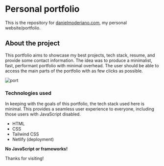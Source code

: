# Personal portfolio

This is the repository for [danielmoderiano.com](https://danielmoderiano.com), my personal website/portfolio. 

## About the project

This portfolio aims to showcase my best projects, tech stack, resume, and provide some contact information. The idea was to produce a minimalist, fast, performant portfolio with minimal overhead. The user should be able to access the main parts of the portfolio with as few clicks as possible.

![port](https://user-images.githubusercontent.com/59184832/167121788-f9041e98-cc89-4e86-89dc-cc9fccd3acd4.jpg)

### Technologies used

In keeping with the goals of this portfolio, the tech stack used here is minimal. This provides a seamless user experience to everyone, including those users with JavaScript disabled.

* HTML
* CSS
* Tailwind CSS
* Netlify (deployment)

**No JavaScript or frameworks!**

Thanks for visiting!
